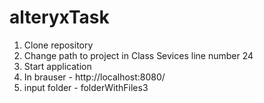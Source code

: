 # alteryxTask
1. Clone repository
2. Change path to project in Class Sevices line number 24
3. Start application
4. In brauser - http://localhost:8080/
5. input folder - folderWithFiles3
